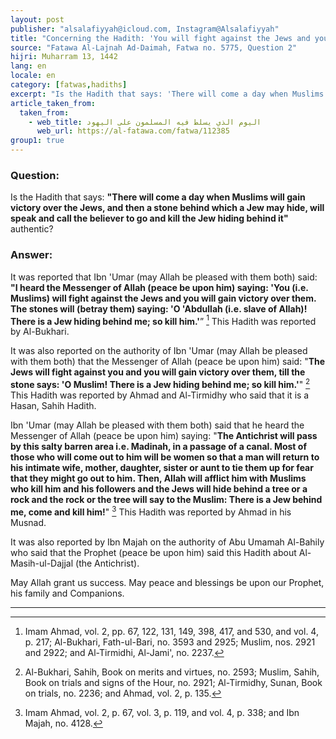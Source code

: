 ```yaml
---
layout: post
publisher: "alsalafiyyah@icloud.com, Instagram@Alsalafiyyah"
title: "Concerning the Hadith: 'You will fight against the Jews and you will gain victory over them.'"
source: "Fatawa Al-Lajnah Ad-Daimah, Fatwa no. 5775, Question 2"
hijri: Muharram 13, 1442
lang: en
locale: en
category: [fatwas,hadiths]
excerpt: "Is the Hadith that says: 'There will come a day when Muslims will gain victory over the Jews, and then a stone behind which a Jew may hide, will speak and call the believer to go and kill the Jew hiding behind it' authentic?"
article_taken_from: 
  taken_from:
    - web_title: اليوم الذي يسلط فيه المسلمون على اليهود
      web_url: https://al-fatawa.com/fatwa/112385
group1: true
---
```


### Question:
Is the Hadith that says: **"There will come a day when Muslims will gain victory over the Jews, and then a stone behind which a Jew may hide, will speak and call the believer to go and kill the Jew hiding behind it"** authentic?
 
### Answer:
It was reported that Ibn 'Umar (may Allah be pleased with them both) said: **"I heard the Messenger of Allah (peace be upon him) saying: 'You (i.e. Muslims) will fight against the Jews and you will gain victory over them. The stones will (betray them) saying: 'O 'Abdullah (i.e. slave of Allah)! There is a Jew hiding behind me; so kill him.'**” [^1] This Hadith was reported by Al-Bukhari. 

It was also reported on the authority of Ibn 'Umar (may Allah be pleased with them both) that the Messenger of Allah (peace be upon him) said: "**The Jews will fight against you and you will gain victory over them, till the stone says: 'O Muslim! There is a Jew hiding behind me; so kill him.'**" [^2] This Hadith was reported by Ahmad and Al-Tirmidhy who said that it is a Hasan, Sahih Hadith. 

Ibn 'Umar (may Allah be pleased with them both) said that he heard the Messenger of Allah (peace be upon him) saying: "**The Antichrist will pass by this salty barren area i.e. Madinah, in a passage of a canal. Most of those who will come out to him will be women so that a man will return to his intimate wife, mother, daughter, sister or aunt to tie them up for fear that they might go out to him. Then, Allah will afflict him with Muslims who kill him and his followers and the Jews will hide behind a tree or a rock and the rock or the tree will say to the Muslim: There is a Jew behind me, come and kill him!**" [^3] This Hadith was reported by Ahmad in his Musnad. 

It was also reported by Ibn Majah on the authority of Abu Umamah Al-Bahily who said that the Prophet (peace be upon him) said this Hadith about Al-Masih-ul-Dajjal (the Antichrist).

May Allah grant us success. May peace and blessings be upon our Prophet, his family and Companions.

---

[^1]: Imam Ahmad, vol. 2, pp. 67, 122, 131, 149, 398, 417, and 530, and vol. 4, p. 217; Al-Bukhari, Fath-ul-Bari, no. 3593 and 2925; Muslim, nos. 2921 and 2922; and Al-Tirmidhi, Al-Jami', no. 2237.
[^2]: Al-Bukhari, Sahih, Book on merits and virtues, no. 2593; Muslim, Sahih, Book on trials and signs of the Hour, no. 2921; Al-Tirmidhy, Sunan, Book on trials, no. 2236; and Ahmad, vol. 2, p. 135.
[^3]: Imam Ahmad, vol. 2, p. 67, vol. 3, p. 119, and vol. 4, p. 338; and Ibn Majah, no. 4128.

